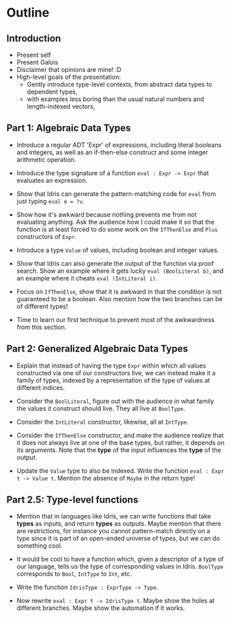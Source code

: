 # Outline

## Introduction

- Present self
- Present Galois
- Disclaimer that opinions are mine! :D
- High-level goals of the presentation:
    * Gently introduce type-level contexts, from abstract data types to
      dependent types,
    * with examples less boring than the usual natural numbers and
      length-indexed vectors,

## Part 1: Algebraic Data Types

- Introduce a regular ADT 'Expr' of expressions, including literal booleans and
  integers, as well as an if-then-else construct and some integer arithmetic
  operation.

- Introduce the type signature of a function `eval : Expr -> Expr` that
  evaluates an expression.

- Show that Idris can generate the pattern-matching code for `eval` from just
  typing `eval e = ?v`.

- Show how it's awkward because nothing prevents me from not evaluating
  anything.  Ask the audience how I could make it so that the function is at
  least forced to do some work on the `IfThenElse` and `Plus` constructors of
  `Expr`.

- Introduce a type `Value` of values, including boolean and integer values.

- Show that Idris can also generate the output of the function via proof search.
  Show an example where it gets lucky `eval (BoolLiteral b)`, and an example
  where it cheats `eval (IntLiteral i)`.

- Focus on `IfThenElse`, show that it is awkward in that the condition is not
  guaranteed to be a boolean.  Also mention how the two branches can be of
  different types!

- Time to learn our first technique to prevent most of the awkwardness from this
  section.

## Part 2: Generalized Algebraic Data Types

- Explain that instead of having the type `Expr` within which all values
  constructed via one of our constructors live, we can instead make it a family
  of types, indexed by a representation of the type of values at different
  indices.

- Consider the `BoolLiteral`, figure out with the audience in what family the
  values it construct should live.  They all live at `BoolType`.

- Consider the `IntLiteral` constructor, likewise, all at `IntType`.

- Consider the `IfThenElse` constructor, and make the audience realize that it
  does not always live at one of the base types, but rather, it depends on its
  arguments.  Note that the **type** of the input influences the **type** of the
  output.

- Update the `Value` type to also be indexed.  Write the function `eval : Expr t
  -> Value t`.  Mention the absence of `Maybe` in the return type!

## Part 2.5: Type-level functions

- Mention that in languages like Idris, we can write functions that take
  **types** as inputs, and return **types** as outputs.  Maybe mention that
  there are restrictions, for instance you cannot pattern-match directly on a
  type since it is part of an open-ended universe of types, but we can do
  something cool.

- It would be cool to have a function which, given a descriptor of a type of our
  language, tells us the type of corresponding values in Idris.  `BoolType`
  corresponds to `Bool`, `IntType` to `Int`, etc.

- Write the function `IdrisType : ExprType -> Type`.

- Now rewrite `eval : Expr t -> IdrisType t`.  Maybe show the holes at different
  branches.  Maybe show the automation if it works.

